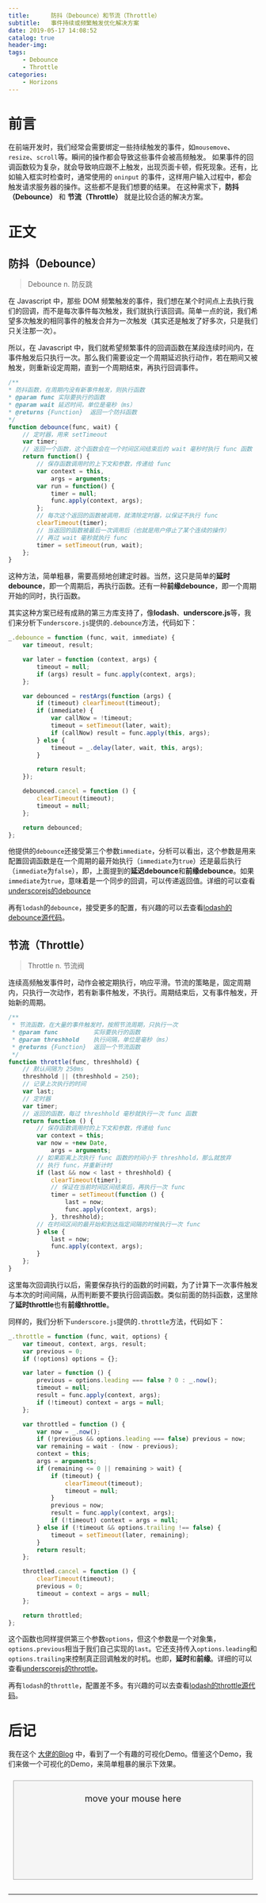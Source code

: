 ```yaml
---
title:      防抖（Debounce）和节流（Throttle）
subtitle:   事件持续或频繁触发优化解决方案
date: 2019-05-17 14:08:52
catalog: true
header-img:
tags:
    - Debounce
    - Throttle
categories: 
    - Horizons
---
```


# 前言

在前端开发时，我们经常会需要绑定一些持续触发的事件，如`mousemove`、`resize`、`scroll`等。瞬间的操作都会导致这些事件会被高频触发。 如果事件的回调函数较为复杂，就会导致响应跟不上触发，出现页面卡顿，假死现象。还有，比如输入框实时检查时，通常使用的 `oninput` 的事件，这样用户输入过程中，都会触发请求服务器的操作。这些都不是我们想要的结果。
在这种需求下，**防抖（Debounce）** 和 **节流（Throttle）** 就是比较合适的解决方案。

# 正文

## 防抖（Debounce）

> Debounce
> n. 防反跳

在 Javascript 中，那些 DOM 频繁触发的事件，我们想在某个时间点上去执行我们的回调，而不是每次事件每次触发，我们就执行该回调。简单一点的说，我们希望多次触发的相同事件的触发合并为一次触发（其实还是触发了好多次，只是我们只关注那一次）。  

所以，在 Javascript 中，我们就希望频繁事件的回调函数在某段连续时间内，在事件触发后只执行一次。那么我们需要设定一个周期延迟执行动作，若在期间又被触发，则重新设定周期，直到一个周期结束，再执行回调事件。  

```js
/**
* 防抖函数，在周期内没有新事件触发，则执行函数
* @param func 实际要执行的函数
* @param wait 延迟时间，单位是毫秒（ms）
* @returns {Function}  返回一个防抖函数
*/
function debounce(func, wait) {
    // 定时器，用来 setTimeout
    var timer;
    // 返回一个函数，这个函数会在一个时间区间结束后的 wait 毫秒时执行 func 函数
    return function() {
        // 保存函数调用时的上下文和参数，传递给 func
        var context = this,
            args = arguments;
        var run = function() {
            timer = null;
            func.apply(context, args);
        };
        // 每次这个返回的函数被调用，就清除定时器，以保证不执行 func
        clearTimeout(timer);
        // 当返回的函数被最后一次调用后（也就是用户停止了某个连续的操作）
        // 再过 wait 毫秒就执行 func
        timer = setTimeout(run, wait);
    };
}
```

这种方法，简单粗暴，需要高频地创建定时器。当然，这只是简单的**延时debounce**，即一个周期后，再执行函数。还有一种**前缘debounce**，即一个周期开始的同时，执行函数。  

其实这种方案已经有成熟的第三方库支持了，像**lodash**、**underscore.js**等，我们来分析下`underscore.js`提供的`.debounce`方法，代码如下：  

```js
_.debounce = function (func, wait, immediate) {
    var timeout, result;

    var later = function (context, args) {
        timeout = null;
        if (args) result = func.apply(context, args);
    };

    var debounced = restArgs(function (args) {
        if (timeout) clearTimeout(timeout);
        if (immediate) {
            var callNow = !timeout;
            timeout = setTimeout(later, wait);
            if (callNow) result = func.apply(this, args);
        } else {
            timeout = _.delay(later, wait, this, args);
        }

        return result;
    });

    debounced.cancel = function () {
        clearTimeout(timeout);
        timeout = null;
    };

    return debounced;
};
```

他提供的`debounce`还接受第三个参数`immediate`，分析可以看出，这个参数是用来配置回调函数是在一个周期的最开始执行（`immediate`为`true`）还是最后执行（`immediate`为`false`），即，上面提到的**延迟debounce**和**前缘debounce**。如果`immediate`为`true`，意味着是一个同步的回调，可以传递返回值。详细的可以查看[underscorejs的debounce][3]  

再有`lodash`的`debounce`，接受更多的配置，有兴趣的可以去查看[lodash的debounce源代码][4]。

## 节流（Throttle）

> Throttle
> n. 节流阀

连续高频触发事件时，动作会被定期执行，响应平滑。节流的策略是，固定周期内，只执行一次动作，若有新事件触发，不执行。周期结束后，又有事件触发，开始新的周期。  

```js
/**
 * 节流函数，在大量的事件触发时，按照节流周期，只执行一次
 * @param func          实际要执行的函数
 * @param threshhold    执行间隔，单位是毫秒（ms）
 * @returns {Function}  返回一个节流函数
 */
function throttle(func, threshhold) {
    // 默认间隔为 250ms
    threshhold || (threshhold = 250);
    // 记录上次执行的时间
    var last;
    // 定时器
    var timer;
    // 返回的函数，每过 threshhold 毫秒就执行一次 func 函数
    return function () {
        // 保存函数调用时的上下文和参数，传递给 func
        var context = this;
        var now = +new Date,
            args = arguments;
        // 如果距离上次执行 func 函数的时间小于 threshhold，那么就放弃
        // 执行 func，并重新计时
        if (last && now < last + threshhold) {
            clearTimeout(timer);
            // 保证在当前时间区间结束后，再执行一次 func
            timer = setTimeout(function () {
                last = now;
                func.apply(context, args);
            }, threshhold);
        // 在时间区间的最开始和到达指定间隔的时候执行一次 func
        } else {
            last = now;
            func.apply(context, args);
        }
    };
}
```

这里每次回调执行以后，需要保存执行的函数的时间戳，为了计算下一次事件触发与本次的时间间隔，从而判断要不要执行回调函数。类似前面的防抖函数，这里除了**延时throttle**也有**前缘throttle**。  

同样的，我们分析下`underscore.js`提供的`.throttle`方法，代码如下：  

```js
_.throttle = function (func, wait, options) {
    var timeout, context, args, result;
    var previous = 0;
    if (!options) options = {};

    var later = function () {
        previous = options.leading === false ? 0 : _.now();
        timeout = null;
        result = func.apply(context, args);
        if (!timeout) context = args = null;
    };

    var throttled = function () {
        var now = _.now();
        if (!previous && options.leading === false) previous = now;
        var remaining = wait - (now - previous);
        context = this;
        args = arguments;
        if (remaining <= 0 || remaining > wait) {
            if (timeout) {
                clearTimeout(timeout);
                timeout = null;
            }
            previous = now;
            result = func.apply(context, args);
            if (!timeout) context = args = null;
        } else if (!timeout && options.trailing !== false) {
            timeout = setTimeout(later, remaining);
        }
        return result;
    };

    throttled.cancel = function () {
        clearTimeout(timeout);
        previous = 0;
        timeout = context = args = null;
    };

    return throttled;
};
```

这个函数也同样提供第三个参数`options`，但这个参数是一个对象集，`options.previous`相当于我们自己实现的`last`。它还支持传入`options.leading`和`options.trailing`来控制真正回调触发的时机。也即，**延时**和**前缘**。详细的可以查看[underscorejs的throttle][5]。

再有`lodash`的`throttle`，配置差不多。有兴趣的可以去查看[lodash的throttle源代码][6]。

# 后记

我在这个 [大佬的Blog][1] 中，看到了一个有趣的可视化Demo。借鉴这个Demo，我们来做一个可视化的Demo，来简单粗暴的展示下效果。  

<div style="box-sizing: border-box;padding:10px">
    <div style="width: 100%;height: 200px;background: #f5f5f5;border: 1px solid #aaa;box-sizing: border-box;padding: 25px;text-align: center;font-size: 18px;" id="moveonme">move your mouse here</div>
    <div id="showbox" style="width: 100%;padding-top:5px;">
        <canvas id="paintonme" height="360" width="320"></canvas>
    </div>
</div>

---

[1]: http://blog.nimius.net/2014/04/javascript-debounce-throttle/
[2]: https://github.com/lishengzxc/bblog/issues/7
[3]: https://underscorejs.org/#debounce
[4]: https://github.com/lodash/lodash/blob/3.10.1/lodash.src.js#L7811
[5]: https://underscorejs.org/#throttle
[6]: https://github.com/lodash/lodash/blob/3.10.1/lodash.src.js#L8401

<script async defer src="/js/more-debounce-throttle.js"></script>
